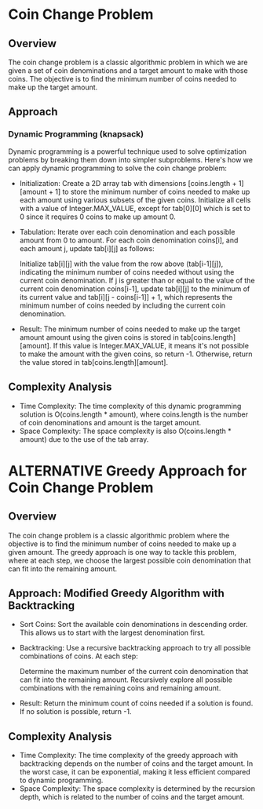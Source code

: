 # Coin Change Problem
## Overview
The coin change problem is a classic algorithmic problem in which we are given a set of coin denominations and a target amount to make with those coins. The objective is to find the minimum number of coins needed to make up the target amount.

## Approach
### Dynamic Programming (knapsack)
Dynamic programming is a powerful technique used to solve optimization problems by breaking them down into simpler subproblems. Here's how we can apply dynamic programming to solve the coin change problem:

* Initialization: Create a 2D array tab with dimensions [coins.length + 1][amount + 1] to store the minimum number of coins needed to make up each amount using various subsets of the given coins. Initialize all cells with a value of Integer.MAX_VALUE, except for tab[0][0] which is set to 0 since it requires 0 coins to make up amount 0.

* Tabulation: Iterate over each coin denomination and each possible amount from 0 to amount. For each coin denomination coins[i], and each amount j, update tab[i][j] as follows:


    Initialize tab[i][j] with the value from the row above (tab[i-1][j]), indicating the minimum number of coins needed without using the current coin denomination. If j is greater than or equal to the value of the current coin denomination coins[i-1], update tab[i][j] to the minimum of its current value and tab[i][j - coins[i-1]] + 1, which represents the minimum number of coins needed by including the current coin denomination.

* Result: The minimum number of coins needed to make up the target amount amount using the given coins is stored in tab[coins.length][amount]. If this value is Integer.MAX_VALUE, it means it's not possible to make the amount with the given coins, so return -1. Otherwise, return the value stored in tab[coins.length][amount].

## Complexity Analysis
* Time Complexity: The time complexity of this dynamic programming solution is O(coins.length * amount), where coins.length is the number of coin denominations and amount is the target amount.
* Space Complexity: The space complexity is also O(coins.length * amount) due to the use of the tab array.


# ALTERNATIVE Greedy Approach for Coin Change Problem
## Overview
The coin change problem is a classic algorithmic problem where the objective is to find the minimum number of coins needed to make up a given amount. The greedy approach is one way to tackle this problem, where at each step, we choose the largest possible coin denomination that can fit into the remaining amount.

## Approach: Modified Greedy Algorithm with Backtracking
* Sort Coins: Sort the available coin denominations in descending order. This allows us to start with the largest denomination first.
* Backtracking: Use a recursive backtracking approach to try all possible combinations of coins. At each step:


    Determine the maximum number of the current coin denomination that can fit into the remaining amount.
Recursively explore all possible combinations with the remaining coins and remaining amount.
* Result: Return the minimum count of coins needed if a solution is found. If no solution is possible, return -1.

## Complexity Analysis

* Time Complexity: The time complexity of the greedy approach with backtracking depends on the number of coins and the target amount. In the worst case, it can be exponential, making it less efficient compared to dynamic programming.
* Space Complexity: The space complexity is determined by the recursion depth, which is related to the number of coins and the target amount.

